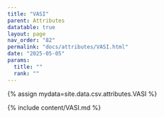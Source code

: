 ```yaml
---
title: "VASI"
parent: Attributes
datatable: true
layout: page
nav_order: "82"
permalink: "docs/attributes/VASI.html"
date: "2025-05-05"
params:
  title: ""
  rank: ""
---
```

{% assign mydata=site.data.csv.attributes.VASI %} 

{% include content/VASI.md %}
